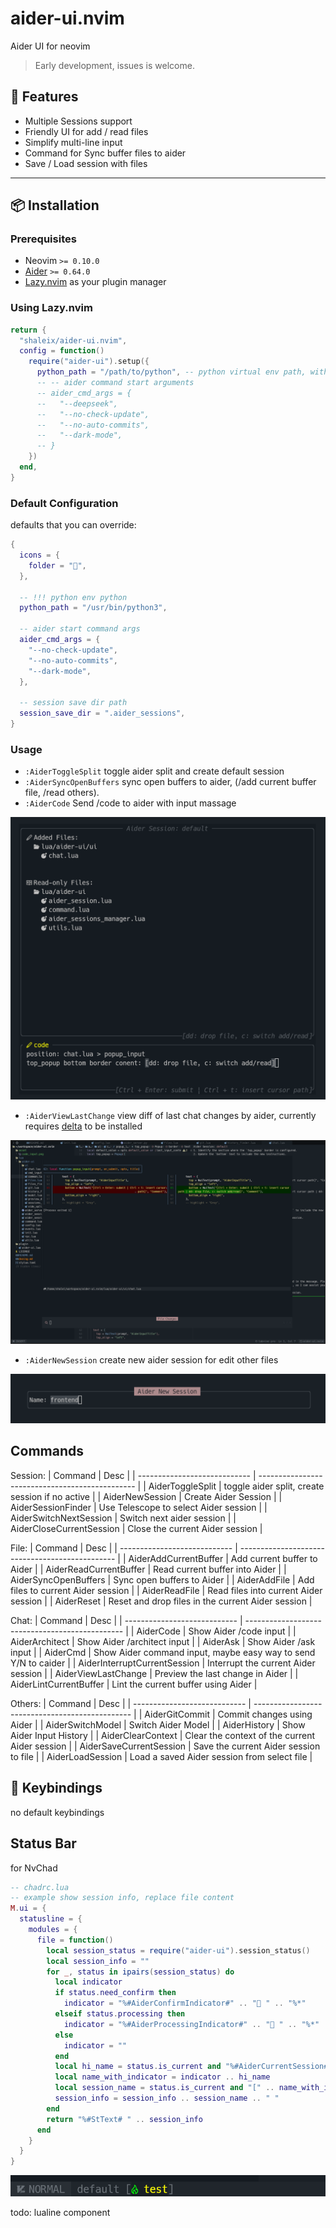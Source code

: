 # aider-ui.nvim

Aider UI for neovim

> Early development, issues is welcome.

## 🚀 Features

- Multiple Sessions support
- Friendly UI for add / read files
- Simplify multi-line input
- Command for Sync buffer files to aider
- Save / Load session with files

---

## 📦 Installation

### Prerequisites

- Neovim `>= 0.10.0`
- [Aider](https://aider.chat/docs/install/install.html) `>= 0.64.0`
- [Lazy.nvim](https://github.com/folke/lazy.nvim) as your plugin manager

### Using Lazy.nvim

```lua
return {
  "shaleix/aider-ui.nvim",
  config = function()
    require("aider-ui").setup({
      python_path = "/path/to/python", -- python virtual env path, with aider install
      -- -- aider command start arguments
      -- aider_cmd_args = {
      --   "--deepseek",
      --   "--no-check-update",
      --   "--no-auto-commits",
      --   "--dark-mode",
      -- }
    })
  end,
}
```

### Default Configuration

defaults that you can override:

```lua
{
  icons = {
    folder = "",
  },

  -- !!! python env python
  python_path = "/usr/bin/python3",

  -- aider start command args
  aider_cmd_args = {
    "--no-check-update",
    "--no-auto-commits",
    "--dark-mode",
  },

  -- session save dir path
  session_save_dir = ".aider_sessions",
}
```

### Usage

- `:AiderToggleSplit` toggle aider split and create default session
- `:AiderSyncOpenBuffers` sync open buffers to aider, (/add current buffer file, /read others).
- `:AiderCode` Send /code to aider with input massage

![code_input](https://github.com/shaleix/aider-ui.nvim/blob/main/asset/code_input.png)

- `:AiderViewLastChange` view diff of last chat changes by aider, currently requires [delta](https://github.com/dandavison/delta) to be installed

![preview_change](https://github.com/shaleix/aider-ui.nvim/blob/main/asset/preview_change.png)

- `:AiderNewSession` create new aider session for edit other files

![new_session](https://github.com/shaleix/aider-ui.nvim/blob/main/asset/new_session.png)

## Commands

Session:
| Command | Desc |
| ---------------------------- | ----------------------------------------------- |
| AiderToggleSplit | toggle aider split, create session if no active |
| AiderNewSession | Create Aider Session |
| AiderSessionFinder | Use Telescope to select Aider session |
| AiderSwitchNextSession | Switch next aider session |
| AiderCloseCurrentSession | Close the current Aider session |

File:
| Command | Desc |
| ---------------------------- | ----------------------------------------------- |
| AiderAddCurrentBuffer | Add current buffer to Aider |
| AiderReadCurrentBuffer | Read current buffer into Aider |
| AiderSyncOpenBuffers | Sync open buffers to Aider |
| AiderAddFile | Add files to current Aider session |
| AiderReadFile | Read files into current Aider session |
| AiderReset | Reset and drop files in the current Aider session |

Chat:
| Command | Desc |
| ---------------------------- | ----------------------------------------------- |
| AiderCode | Show Aider /code input |
| AiderArchitect | Show Aider /architect input |
| AiderAsk | Show Aider /ask input |
| AiderCmd | Show Aider command input, maybe easy way to send Y/N to caider |
| AiderInterruptCurrentSession | Interrupt the current Aider session |
| AiderViewLastChange | Preview the last change in Aider |
| AiderLintCurrentBuffer | Lint the current buffer using Aider |

Others:
| Command | Desc |
| ---------------------------- | ----------------------------------------------- |
| AiderGitCommit | Commit changes using Aider |
| AiderSwitchModel | Switch Aider Model |
| AiderHistory | Show Aider Input History |
| AiderClearContext | Clear the context of the current Aider session |
| AiderSaveCurrentSession | Save the current Aider session to file |
| AiderLoadSession | Load a saved Aider session from select file |

## 🔑 Keybindings

no default keybindings


## Status Bar

for NvChad

```lua
-- chadrc.lua
-- example show session info, replace file content
M.ui = {
  statusline = {
    modules = {
      file = function()
        local session_status = require("aider-ui").session_status()
        local session_info = ""
        for _, status in ipairs(session_status) do
          local indicator
          if status.need_confirm then
            indicator = "%#AiderConfirmIndicator#" .. " " .. "%*"
          elseif status.processing then
            indicator = "%#AiderProcessingIndicator#" .. " " .. "%*"
          else
            indicator = ""
          end
          local hi_name = status.is_current and "%#AiderCurrentSession#" .. status.name .. "%*" or status.name
          local name_with_indicator = indicator .. hi_name
          local session_name = status.is_current and "[" .. name_with_indicator .. "]" or name_with_indicator
          session_info = session_info .. session_name .. " "
        end
        return "%#StText# " .. session_info
      end
    }
  }
}
```

![nvchad_status](https://github.com/shaleix/aider-ui.nvim/blob/main/asset/status_bar.png)

todo: lualine component


